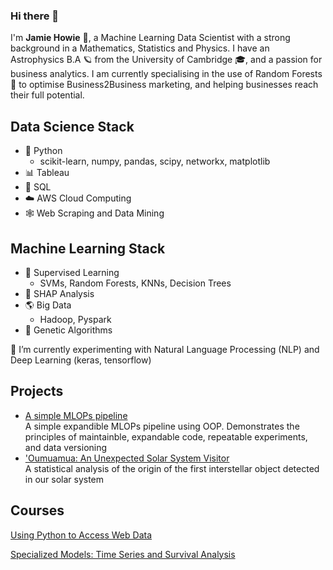 ### Hi there 👋


I'm **Jamie Howie** 🥑, a Machine Learning Data Scientist with a strong background in a Mathematics, Statistics and Physics. I have an Astrophysics B.A 🪐 from the University of Cambridge 🎓, and a passion for business analytics. I am currently specialising in the use of Random Forests 🌲 to optimise Business2Business marketing, and helping businesses reach their full potential.

## Data Science Stack

- 🐍 Python
  - scikit-learn, numpy, pandas, scipy, networkx, matplotlib
- 📊 Tableau
- 📂 SQL
- ☁️ AWS Cloud Computing
- 🕸️ Web Scraping and Data Mining

## Machine Learning Stack

- 👀 Supervised Learning
  - SVMs, Random Forests, KNNs, Decision Trees
- 🎲 SHAP Analysis
- 🌎 Big Data
  - Hadoop, Pyspark
- 🧬 Genetic Algorithms

🌱 I’m currently experimenting with Natural Language Processing (NLP) and Deep Learning (keras, tensorflow)

## Projects
- [A simple MLOPs pipeline](https://github.com/JamieH13/simple_MLOPs_pipeline) \
A simple expandible MLOPs pipeline using OOP. Demonstrates the principles of maintainble, expandable code, repeatable experiments, and data versioning
- ['Oumuamua: An Unexpected Solar System Visitor](https://nbviewer.org/github/JamieH13/Oumuamua/blob/main/%27Oumuamua%20An%20Unexpected%20Solar%20System%20Visitor.pdf) \
A statistical analysis of the origin of the first interstellar object detected in our solar system

## Courses

[Using Python to Access Web Data](https://www.coursera.org/account/accomplishments/certificate/SKEB3WCPX5TX)

[Specialized Models: Time Series and Survival Analysis](https://www.coursera.org/account/accomplishments/certificate/W9E6M7FCAB7T)

<!--
**JamieH13/JamieH13** is ca ✨ _special_ ✨ repository because its `README.md` (this file) appears on your GitHub profile.

## Projects

Here are some ideas to get you started:

- 🔭 I’m currently working on ...
- 🌱 I’m currently learning ...
- 👯 I’m looking to collaborate on ...
- 🤔 I’m looking for help with ...
- 💬 Ask me about ...
- 📫 How to reach me: ...
- 😄 Pronouns: ...
- ⚡ Fun fact: ...
-->
